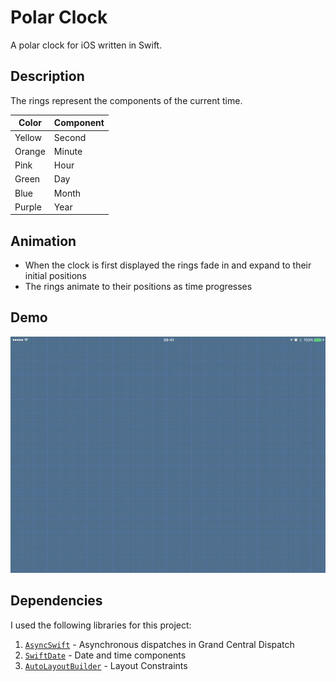 # Polar Clock
A polar clock for iOS written in Swift.

## Description
The rings represent the components of the current time.

Color | Component
--- | ---  
Yellow | Second
Orange | Minute
Pink | Hour
Green | Day
Blue | Month
Purple | Year

## Animation
- When the clock is first displayed the rings fade in and expand to their initial positions
- The rings animate to their positions as time progresses

## Demo
![demo](PolarClockDemo.gif)

## Dependencies

I used the following libraries for this project:

1. [`AsyncSwift`](http://github.com/duemunk/Async) - Asynchronous dispatches in Grand Central Dispatch
2. [`SwiftDate`](http://github.com/malcommac/SwiftDate) - Date and time components
3. [`AutoLayoutBuilder`](http://github.com/marcbaldwin/AutoLayoutBuilder) - Layout Constraints

